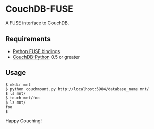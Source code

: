 CouchDB-FUSE
============

A FUSE interface to CouchDB. 


Requirements
------------

 * [Python FUSE bindings](http://fuse.sourceforge.net/)
 * [CouchDB-Python](http://code.google.com/p/couchdb-python/) 0.5 or greater

Usage
-----

    $ mkdir mnt
    $ python couchmount.py http://localhost:5984/database_name mnt/
    $ ls mnt/
    $ touch mnt/foo
    $ ls mnt/
    foo
    $ 

Happy Couching!
